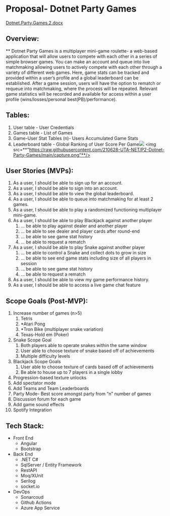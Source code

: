 # **Proposal-** Dotnet Party Games
[Dotnet.Party.Games.2.docx](https://github.com/210628-UTA-NET/P2-Dotnet-Party-Games/files/6903590/Dotnet.Party.Games.2.docx)
## **Overview:**
**	Dotnet Party Games is a multiplayer mini-game roulette- a web-based application that will allow users to compete with each other in a series of simple browser games. You can make an account and queue into live matchmaking allowing users to actively compete with each other through a variety of different web games. Here, game stats can be tracked and provided within a user’s profile and a global leaderboard can be established. After a game session, users will have the option to rematch or requeue into matchmaking, where the process will be repeated. Relevant game statistics will be recorded and available for access within a user profile (wins/losses/personal best(PB)/performance).
## **Tables:**
1. User table - User Credentials
1. Games table - List of Games
1. Game-User Stat Tables (n)- Users Accumulated Game Stats
1. Leaderboard table - Global Ranking of User Score Per Game![](Aspose.Words.fa931c7b-81a0-46f8-9bc1-4928c10d63da.001.png)
<img src=**"https://raw.githubusercontent.com/210628-UTA-NET/P2-Dotnet-Party-Games/main/capture.png"**/>

##

## **User Stories (MVPs):**
1. As a user, I should be able to sign up for an account.
1. As a user, I should be able to sign into an account.
1. As a user, I should be able to view the global leaderboard.
1. As a user, I should be able to queue into matchmaking for at least 2 games.
1. As a user, I should be able to play a randomized functioning multiplayer mini-game.
1. As a user, I should be able to play Blackjack against another player
   1. … be able to play against dealer and another player
   1. … be able to see dealer and player cards after round-end
   1. … be able to see game stat history
   1. … be able to request a rematch
1. As a user, I should be able to play Snake against another player
   1. … be able to control a Snake and collect dots to grow in size
   1. … be able to see end game stats including size of all players in session
   1. ... be able to see game stat history
   1. ... be able to request a rematch
1. As a user, I should be able to view my game performance history.
1. As a user, I should be able to access a live game chat feature
## **Scope Goals (Post-MVP):**
1. Increase number of games (n>5)
   1. Tetris
   1. \*Atari Pong
   1. \*Tron Bike (multiplayer snake variation)
   1. Texas-Hold em (Poker)
1. Snake Scope Goal
   1. Both players able to operate snakes within the same window 
   1. User able to choose texture of snake based off of achievements
   1. Multiple difficulty levels
1. Blackjack Scope Goals
   1. User able to choose texture of cards based off of achievements
   1. Be able to house up to 7 players in a single lobby
1. Progression-based texture unlocks
1. Add spectator mode
1. Add Teams and Team Leaderboards
1. Party Mode- Best score amongst party from “n” number of games
1. Discussion forum for each game
1. Add game sound effects
1. Spotify Integration

## **Tech Stack:**

- Front End
  - Angular
  - Bootstrap
- Back End
  - .NET C#
  - SqlServer / Entity Framework
  - RestAPI
  - Moq/XUnit
  - Serilog
  - socket.io
- DevOps
  - Sonarcoud
  - Github Actions
  - Azure App Service

